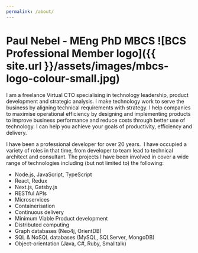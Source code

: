 ```yaml
---
permalink: /about/
---
```


# Paul Nebel - MEng PhD MBCS ![BCS Professional Member logo]({{ site.url }}/assets/images/mbcs-logo-colour-small.jpg)

I am a freelance Virtual CTO specialising in technology leadership, product development and strategic analysis. I make technology work to serve the  business by aligning technical requirements with strategy. I help companies to maximise operational efficiency by designing and implementing products to improve business performance and reduce costs through better use of technology. I can help you achieve your goals of productivity, efficiency and delivery.

I have been a professional developer for over 20 years.  I have occupied a variety of roles in that time, from developer to team lead to technical architect and consultant. The projects I have been involved in cover a wide range of technologies including (but not limited to) the following:

* Node.js, JavaScript, TypeScript
* React, Redux
* Next.js, Gatsby.js
* RESTful APIs
* Microservices
* Containerisation
* Continuous delivery
* Minimum Viable Product development
* Distributed computing
* Graph databases (Neo4j, OrientDB)
* SQL & NoSQL databases (MySQL, SQLServer, MongoDB)
* Object-orientation (Java, C#, Ruby, Smalltalk)
